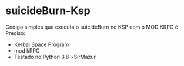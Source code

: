 # suicideBurn-Ksp
Codigo simples que executa o suicideBurn no KSP com o MOD KRPC
é Preciso:
- Kerbal Space Program
- mod kRPC 
- Testado no Python 3.8 
~SirMazur
